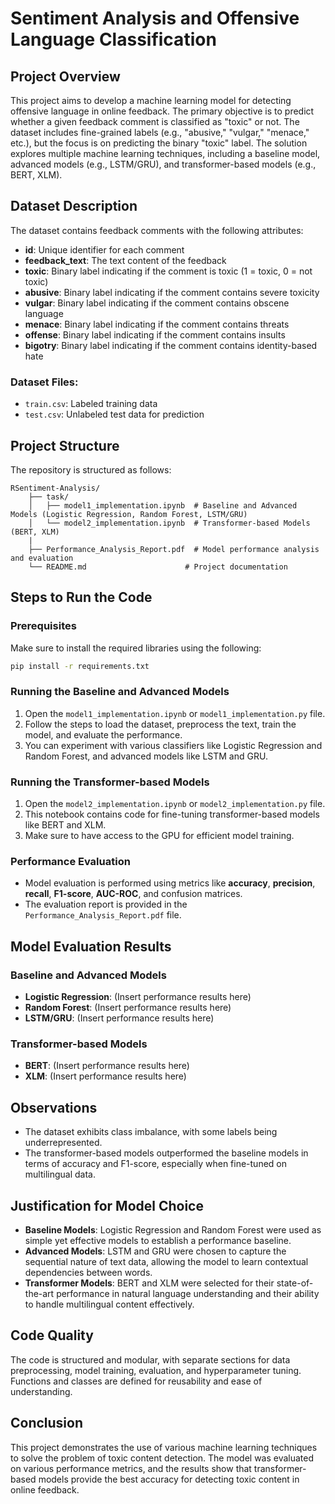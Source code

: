 
# Sentiment Analysis and Offensive Language Classification

## Project Overview
This project aims to develop a machine learning model for detecting offensive language in online feedback. The primary objective is to predict whether a given feedback comment is classified as "toxic" or not. The dataset includes fine-grained labels (e.g., "abusive," "vulgar," "menace," etc.), but the focus is on predicting the binary "toxic" label. The solution explores multiple machine learning techniques, including a baseline model, advanced models (e.g., LSTM/GRU), and transformer-based models (e.g., BERT, XLM).

## Dataset Description
The dataset contains feedback comments with the following attributes:
- **id**: Unique identifier for each comment
- **feedback_text**: The text content of the feedback
- **toxic**: Binary label indicating if the comment is toxic (1 = toxic, 0 = not toxic)
- **abusive**: Binary label indicating if the comment contains severe toxicity
- **vulgar**: Binary label indicating if the comment contains obscene language
- **menace**: Binary label indicating if the comment contains threats
- **offense**: Binary label indicating if the comment contains insults
- **bigotry**: Binary label indicating if the comment contains identity-based hate

### Dataset Files:
- `train.csv`: Labeled training data
- `test.csv`: Unlabeled test data for prediction

## Project Structure
The repository is structured as follows:
```
RSentiment-Analysis/
    ├── task/
    │   ├── model1_implementation.ipynb  # Baseline and Advanced Models (Logistic Regression, Random Forest, LSTM/GRU)
    │   └── model2_implementation.ipynb  # Transformer-based Models (BERT, XLM)
    |
    ├── Performance_Analysis_Report.pdf  # Model performance analysis and evaluation
    └── README.md                      # Project documentation
```

## Steps to Run the Code
### Prerequisites
Make sure to install the required libraries using the following:
```bash
pip install -r requirements.txt
```

### Running the Baseline and Advanced Models
1. Open the `model1_implementation.ipynb` or `model1_implementation.py` file.
2. Follow the steps to load the dataset, preprocess the text, train the model, and evaluate the performance.
3. You can experiment with various classifiers like Logistic Regression and Random Forest, and advanced models like LSTM and GRU.

### Running the Transformer-based Models
1. Open the `model2_implementation.ipynb` or `model2_implementation.py` file.
2. This notebook contains code for fine-tuning transformer-based models like BERT and XLM.
3. Make sure to have access to the GPU for efficient model training.

### Performance Evaluation
- Model evaluation is performed using metrics like **accuracy**, **precision**, **recall**, **F1-score**, **AUC-ROC**, and confusion matrices.
- The evaluation report is provided in the `Performance_Analysis_Report.pdf` file.

## Model Evaluation Results
### Baseline and Advanced Models
- **Logistic Regression**: (Insert performance results here)
- **Random Forest**: (Insert performance results here)
- **LSTM/GRU**: (Insert performance results here)

### Transformer-based Models
- **BERT**: (Insert performance results here)
- **XLM**: (Insert performance results here)

## Observations
- The dataset exhibits class imbalance, with some labels being underrepresented.
- The transformer-based models outperformed the baseline models in terms of accuracy and F1-score, especially when fine-tuned on multilingual data.

## Justification for Model Choice
- **Baseline Models**: Logistic Regression and Random Forest were used as simple yet effective models to establish a performance baseline.
- **Advanced Models**: LSTM and GRU were chosen to capture the sequential nature of text data, allowing the model to learn contextual dependencies between words.
- **Transformer Models**: BERT and XLM were selected for their state-of-the-art performance in natural language understanding and their ability to handle multilingual content effectively.

## Code Quality
The code is structured and modular, with separate sections for data preprocessing, model training, evaluation, and hyperparameter tuning. Functions and classes are defined for reusability and ease of understanding.

## Conclusion
This project demonstrates the use of various machine learning techniques to solve the problem of toxic content detection. The model was evaluated on various performance metrics, and the results show that transformer-based models provide the best accuracy for detecting toxic content in online feedback.
